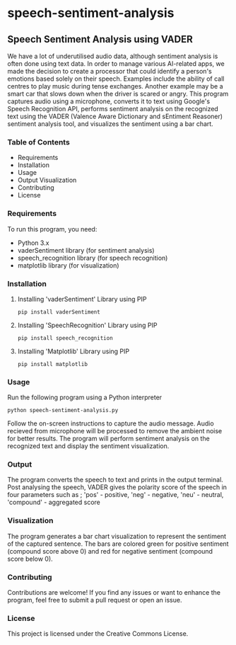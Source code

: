 # speech-sentiment-analysis
## Speech Sentiment Analysis using VADER

We have a lot of underutilised audio data, although sentiment analysis is often done using text data. In order to manage various AI-related apps, we made the decision to create a processor that could identify a person's emotions based solely on their speech. Examples include the ability of call centres to play music during tense exchanges. Another example may be a smart car that slows down when the driver is scared or angry. This program captures audio using a microphone, converts it to text using Google's Speech Recognition API, performs sentiment analysis on the recognized text using the VADER (Valence Aware Dictionary and sEntiment Reasoner) sentiment analysis tool, and visualizes the sentiment using a bar chart.

### Table of Contents
- Requirements
- Installation
- Usage
- Output Visualization
- Contributing
- License


### Requirements
To run this program, you need:

- Python 3.x
- vaderSentiment library (for sentiment analysis)
- speech_recognition library (for speech recognition)
- matplotlib library (for visualization)

### Installation
1. Installing 'vaderSentiment' Library using PIP
   
   ``` pip install vaderSentiment ```
   
2. Installing 'SpeechRecognition' Library using PIP

   ``` pip install speech_recognition ```   

3. Installing 'Matplotlib' Library using PIP

   ``` pip install matplotlib ```
### Usage
Run the following program using a Python interpreter

``` python speech-sentiment-analysis.py ```

Follow the on-screen instructions to capture the audio message. Audio recieved from microphone will be processed to remove the ambient noise for better results. The program will perform sentiment analysis on the recognized text and display the sentiment visualization.
### Output
The program converts the speech to text and prints in the output terminal. Post analysing the speech, VADER gives the polarity score of the speech in four parameters such as ; 'pos' - positive, 'neg' - negative, 'neu' - neutral, 'compound' - aggregated score
### Visualization
The program generates a bar chart visualization to represent the sentiment of the captured sentence. The bars are colored green for positive sentiment (compound score above 0) and red for negative sentiment (compound score below 0).
### Contributing
Contributions are welcome! If you find any issues or want to enhance the program, feel free to submit a pull request or open an issue.
### License
This project is licensed under the Creative Commons License.
